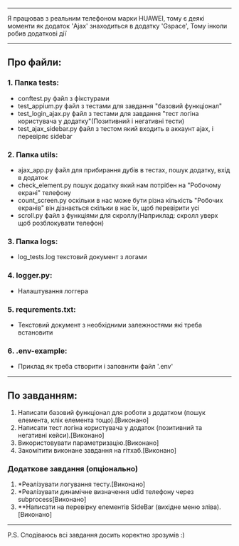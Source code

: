 ___
Я працював з реальним телефоном марки HUAWEI, тому є деякі моменти як додаток 'Ajax' знаходиться в додатку 'Gspace',
Тому інколи робив додаткові дії
___
## Про файли:
### 1. Папка tests:
- conftest.py файл з фікстурами
- test_appium.py файл з тестами для завдання "базовий функціонал"
- test_login_ajax.py файл з тестами для завдання "тест логіна користувача у додатку"(Позитивний і негативні тести)
- test_ajax_sidebar.py файл з тестом який входить в аккаунт ajax, і перевіряє sidebar

### 2. Папка utils:
- ajax_app.py файл для прибирання дубів в тестах, пошук додатку, вхід в додаток
- check_element.py пошук додатку який нам потрібен на "Робочому екрані" телефону
- count_screen.py оскільки в нас може бути різна кількість "Робочих екранів" він дізнається скільки
в нас їх, щоб перевірити усі
- scroll.py файл з функціями для скроллу(Наприклад: скролл уверх щоб розблокувати телефон)

### 3. Папка logs:
- log_tests.log текстовий документ з логами

### 4. logger.py:
- Налаштування логгера

### 5. requrements.txt:
- Текстовий документ з необхідними залежностями які треба встановити

### 6. .env-example:
- Приклад як треба створити і заповнити файл '.env'

___
## По завданням:
1) Написати базовий функціонал для роботи з додатком (пошук елемента, клік елемента тощо).[Виконано]
2) Написати тест логіна користувача у додаток (позитивний та негативні кейси).[Виконано]
3) Використовувати параметризацію.[Виконано]
4) Закомітити виконане завдання на гітхаб.[Виконано]

### Додаткове завдання (опціонально)
1) *Реалізувати логування тесту.[Виконано]
2) *Реалізувати динамічне визначення udid телефону через subprocess[Виконано]
3) **Написати на перевірку елементів SideBar (вихідне меню зліва).[Виконано]
___
P.S. Сподіваюсь всі завдання досить коректно зрозумів :)